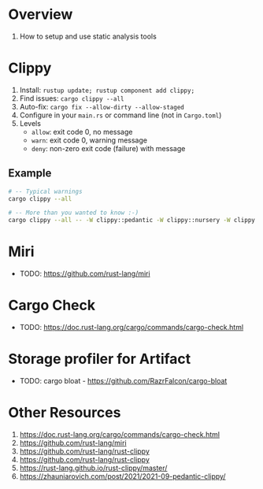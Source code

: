 # Overview
1. How to setup and use static analysis tools


# Clippy
1. Install: `rustup update; rustup component add clippy;`
1. Find issues: `cargo clippy --all`
1. Auto-fix: `cargo fix --allow-dirty --allow-staged`
1. Configure in your `main.rs` or command line (not in `Cargo.toml`)
1. Levels
    - `allow`: exit code 0, no message
    - `warn`: exit code 0, warning message
    - `deny`: non-zero exit code (failure) with message


## Example
```bash
# -- Typical warnings
cargo clippy --all

# -- More than you wanted to know :-)
cargo clippy --all -- -W clippy::pedantic -W clippy::nursery -W clippy::cargo
```


# Miri
- TODO: https://github.com/rust-lang/miri


# Cargo Check
- TODO: https://doc.rust-lang.org/cargo/commands/cargo-check.html


# Storage profiler for Artifact
- TODO: cargo bloat  - https://github.com/RazrFalcon/cargo-bloat


# Other Resources
1. https://doc.rust-lang.org/cargo/commands/cargo-check.html
1. https://github.com/rust-lang/miri
1. https://github.com/rust-lang/rust-clippy
1. https://github.com/rust-lang/rust-clippy
1. https://rust-lang.github.io/rust-clippy/master/
1. https://zhauniarovich.com/post/2021/2021-09-pedantic-clippy/
